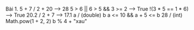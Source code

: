Bài 1.
5 + 7 / 2 + 20 --> 28
5 > 6 || 6 > 5 && 3 >= 2 --> True
!(3 * 5 == 1 * 6) --> True
20.2 / 2 + 7 --> 17.1
a / (double) b
a <= 10 && a + 5 <= b
28 / (int) Math.pow(1 + 2, 2)
b % 4 + "xau"
